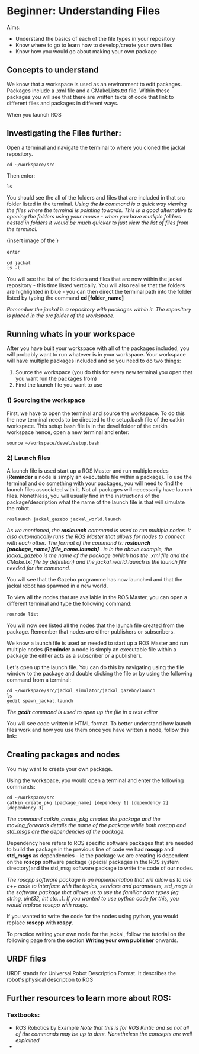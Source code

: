 # Beginner: Understanding Files

Aims:

* Understand the basics of each of the file types in your repository 
* Know where to go to learn how to develop/create your own files
* Know how you would go about making your own package

## Concepts to understand

We know that a workspace is used as an environment to edit packages. Packages include a .xml file and a CMakeLists.txt file. Within these packages you will see that there are written texts of code that link to different files and packages in different ways. 

When you launch ROS

## Investigating the Files further:

Open a terminal and navigate the terminal to where you cloned the jackal repository.

```
cd ~/workspace/src
```
Then enter:
```
ls
```
You should see the all of the folders and files that are included in that src folder listed in the terminal. 
*Using the **ls** command is a quick way viewing the files where the terminal is pointing towards. This is a good alternative to opening the folders using your mouse - when you have mutliple folders nested in folders it would be much quicker to just view the list of files from the terminal.*

{insert image of the }

enter
```
cd jackal
ls -l
```
You will see the list of the folders and files that are now within the jackal repository - this time listed vertically. You will also realise that the folders are highlighted in blue - you can then direct the terminal path into the folder listed by typing the command **cd [folder_name]**

*Remember the jackal is a repository with packages within it. The repository is placed in the src folder of the workspace.* 

## Running whats in your workspace

After you have built your workspace with all of the packages included, you will probably want to run whatever is in your workspace. Your workspace will have multiple packages included and so you need to do two things:

1) Source the workspace (you do this for every new terminal you open that you want run the packages from)
2) Find the launch file you want to use



### 1) Sourcing the workspace

First, we have to open the terminal and source the workspace. To do this the new terminal needs to be directed to the setup.bash file of the catkin workspace. This setup.bash file is in the devel folder of the catkin workspace hence, open a new terminal and enter:

```
source ~/workspace/devel/setup.bash

```

### 2) Launch files

A launch file is used start up a ROS Master and run multiple nodes (**Reminder** a node is simply an executable file within a package). To use the terminal and do something with your packages, you will need to find the launch files associated with it. Not all packages will necessarily have launch files. Nonethless, you will usually find in the instructions of the package/description what the name of the launch file is that will simulate the robot.

```
roslaunch jackal_gazebo jackal_world.launch
```
*As we mentioned, the **roslaunch** command is used to run multiple nodes. It also automatically runs the ROS Master that allows for nodes to connect with each other. The format of the command is: **roslaunch [package_name] [file_name.launch]** . ie in the above example, the jackal_gazebo is the name of the package (which has the .xml file and the CMake.txt file by definition) and the jackal_world.launch is the launch file needed for the command.*


You will see that the Gazebo programme has now launched and that the jackal robot has spawned in a new world.

To view all the nodes that are available in the ROS Master, you can open a different terminal and type the following command:

```
rosnode list
```
You will now see listed all the nodes that the launch file created from the package. Remember that nodes are either publishers or subscribers.


We know a launch file is used an needed to start up a ROS Master and run multiple nodes (**Reminder** a node is simply an executable file within a package the either acts as a subscriber or a publisher). 

Let's open up the launch file. You can do this by navigating using the file window to the package and double clicking the file or by using the following command from a terminal:
```
cd ~/workspace/src/jackal_simulator/jackal_gazebo/launch
ls
gedit spawn_jackal.launch
```
*The **gedit** command is used to open up the file in a text editor*

You will see code written in HTML format. To better understand how launch files work and how you use them once you have written a node, follow this link:




## Creating packages and nodes

You may want to create your own package.

Using the workspace, you would open a terminal and enter the following commands:

```
cd ~/workspace/src
catkin_create_pkg [package_name] [dependecy 1] [dependency 2] [dependency 3]
```
*The command catkin_create_pkg creates the package and the moving_forwards details the name of the package while both roscpp and std_msgs are the dependencies of the package.*

Dependency here refers to ROS specific software packages that are needed to build the package in the previous line of code we had **roscpp** and **std_msgs** as dependencies - ie the package we are creating is dependent on the **roscpp** software package (special packages in the ROS system directory)and the std_msg software package to write the code of our nodes.

*The roscpp software package is an implementation that will allow us to use c++ code to interface with the topics, services and parameters, std_msgs is the software package that allows us to use the familiar data types (eg string, uint32, int etc...). If you wanted to use python code for this, you would replace roscpp with rospy.*

If you wanted to write the code for the nodes using python, you would replace **roscpp** with **rospy**.

To practice writing your own node for the jackal, follow the tutorial on the following page from the section **Writing your own publisher** onwards.

## URDF files

URDF stands for Universal Robot Description Format. It describes the robot's physical description to ROS 



## Further resources to learn more  about ROS:

### Textbooks:
* ROS Robotics by Example 
*Note that this is for ROS Kintic and so not all of the commands may be up to date. Nonetheless the concepts are well explained*
* 



